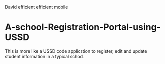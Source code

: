 David efficient efficient mobile
# A-school-Registration-Portal-using-USSD
This is more like a USSD code application to register, edit and update student information in a typical school.

